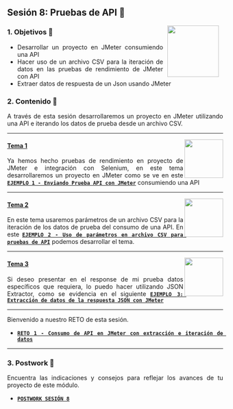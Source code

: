 ## Sesión 8: Pruebas de API 🤖

<img src="../images/android-kotlin.png" align="right" height="120" hspace="10">
<div style="text-align: justify;">

### 1. Objetivos :dart: 

* Desarrollar un proyecto en JMeter consumiendo una API
* Hacer uso de un archivo CSV para la iteración de datos en las pruebas de rendimiento de JMeter con API
* Extraer datos de respuesta de un Json usando JMeter


### 2. Contenido :blue_book:

A través de esta sesión desarrollaremos un proyecto en JMeter utilizando una API e iterando los datos de prueba desde un archivo CSV.

---

<img src="images/tools.png" align="right" height="90"> 

#### <ins>Tema 1</ins>

  Ya hemos hecho pruebas de rendimiento en proyecto de JMeter e integración con Selenium, en este tema desarrollaremos un proyecto en JMeter como se ve en este [**`EJEMPLO 1 - Enviando Prueba API con JMeter`**](./Ejemplo-01) consumiendo una API

---

<img src="images/structure.png" align="right" height="90"> 

#### <ins>Tema 2</ins>

En este tema usaremos parámetros de un archivo CSV para la iteración de los datos de prueba del consumo de una API. En este [**`EJEMPLO 2 - Uso de parámetros en archivo CSV para pruebas de API`**](./Ejemplo-02) podemos desarrollar el tema.

---

<img src="images/emulator.jpg" align="right" height="90"> 

#### <ins>Tema 3</ins>

Si deseo presentar en el response de mi prueba datos específicos que requiera, lo puedo hacer utilizando JSON Extractor, como se evidencia en el siguiente [**`EJEMPLO 3: Extracción de datos de la respuesta JSON con JMeter`**](./Ejemplo-03)

  
---
  
Bienvenido a nuestro RETO de esta sesión.
- [**`RETO 1 - Consumo de API en JMeter con extracción e iteración de datos`**](./Reto-01)

---

### 3. Postwork :memo:

Encuentra las indicaciones y consejos para reflejar los avances de tu proyecto de este módulo.

- [**`POSTWORK SESIÓN 8`**](./Postwork/)

<br/>


</div>

